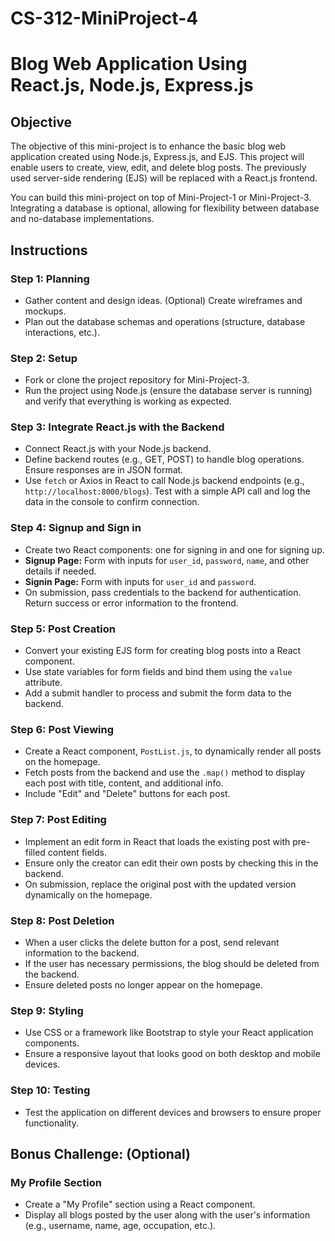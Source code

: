 # CS-312-MiniProject-4
# Blog Web Application Using React.js, Node.js, Express.js

## Objective
The objective of this mini-project is to enhance the basic blog web application created using Node.js, Express.js, and EJS. This project will enable users to create, view, edit, and delete blog posts. The previously used server-side rendering (EJS) will be replaced with a React.js frontend.

You can build this mini-project on top of Mini-Project-1 or Mini-Project-3. Integrating a database is optional, allowing for flexibility between database and no-database implementations.

## Instructions

### Step 1: Planning
- Gather content and design ideas. (Optional) Create wireframes and mockups.
- Plan out the database schemas and operations (structure, database interactions, etc.).

### Step 2: Setup
- Fork or clone the project repository for Mini-Project-3.
- Run the project using Node.js (ensure the database server is running) and verify that everything is working as expected.

### Step 3: Integrate React.js with the Backend
- Connect React.js with your Node.js backend.
- Define backend routes (e.g., GET, POST) to handle blog operations. Ensure responses are in JSON format.
- Use `fetch` or Axios in React to call Node.js backend endpoints (e.g., `http://localhost:8000/blogs`). Test with a simple API call and log the data in the console to confirm connection.

### Step 4: Signup and Sign in
- Create two React components: one for signing in and one for signing up.
- **Signup Page:** Form with inputs for `user_id`, `password`, `name`, and other details if needed.
- **Signin Page:** Form with inputs for `user_id` and `password`.
- On submission, pass credentials to the backend for authentication. Return success or error information to the frontend.

### Step 5: Post Creation
- Convert your existing EJS form for creating blog posts into a React component.
- Use state variables for form fields and bind them using the `value` attribute.
- Add a submit handler to process and submit the form data to the backend.

### Step 6: Post Viewing
- Create a React component, `PostList.js`, to dynamically render all posts on the homepage.
- Fetch posts from the backend and use the `.map()` method to display each post with title, content, and additional info.
- Include "Edit" and "Delete" buttons for each post.

### Step 7: Post Editing
- Implement an edit form in React that loads the existing post with pre-filled content fields.
- Ensure only the creator can edit their own posts by checking this in the backend.
- On submission, replace the original post with the updated version dynamically on the homepage.

### Step 8: Post Deletion
- When a user clicks the delete button for a post, send relevant information to the backend.
- If the user has necessary permissions, the blog should be deleted from the backend.
- Ensure deleted posts no longer appear on the homepage.

### Step 9: Styling
- Use CSS or a framework like Bootstrap to style your React application components.
- Ensure a responsive layout that looks good on both desktop and mobile devices.

### Step 10: Testing
- Test the application on different devices and browsers to ensure proper functionality.

## Bonus Challenge: (Optional)
### My Profile Section
- Create a "My Profile" section using a React component.
- Display all blogs posted by the user along with the user's information (e.g., username, name, age, occupation, etc.).
